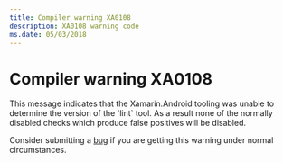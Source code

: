 ```yaml
---
title: Compiler warning XA0108
description: XA0108 warning code
ms.date: 05/03/2018
---
```

# Compiler warning XA0108

This message indicates that the Xamarin.Android tooling was unable to determine the version of the 'lint` tool.
As a result none of the normally disabled checks which produce false positives will be disabled. 

Consider submitting a [bug][bug] if you are getting this warning under normal
circumstances.

[bug]: https://github.com/xamarin/xamarin-android/wiki/Submitting-Bugs,-Feature-Requests,-and-Pull-Requests
